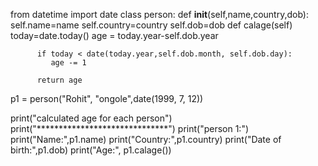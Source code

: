 from datetime import date
class person:
      def __init__(self,name,country,dob):
           self.name=name
           self.country=country
           self.dob=dob
      def calage(self)
          today=date.today()
          age = today.year-self.dob.year

          if today < date(today.year,self.dob.month, self.dob.day):
             age -= 1

          return age


p1 = person("Rohit", "ongole",date(1999, 7, 12))

print("calculated age for each person")
print("******************************")
print("person 1:")
print("Name:",p1.name)
print("Country:",p1.country)
print("Date of birth:",p1.dob)
print("Age:", p1.calage())

